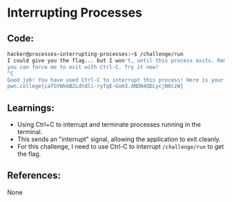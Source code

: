 # Interrupting Processes
## Code:
```bash
hacker@processes~interrupting-processes:~$ /challenge/run
I could give you the flag... but I won't, until this process exits. Remember,
you can force me to exit with Ctrl-C. Try it now!
^C
Good job! You have used Ctrl-C to interrupt this process! Here is your flag:
pwn.college{caTGYWk6B2Ldtdli-ryTqE-Gom3.dNDN4QDLycjN0czW}
```
## Learnings:
- Using Ctrl+C to interrupt and terminate processes running in the terminal. 
- This sends an "interrupt" signal, allowing the application to exit cleanly.
- For this challenge, I need to use Ctrl-C to interrupt `/challenge/run` to get the flag.
## References:
None

